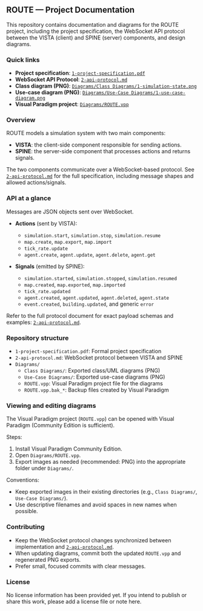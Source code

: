 ## ROUTE — Project Documentation

This repository contains documentation and diagrams for the ROUTE project, including the project specification, the WebSocket API protocol between the VISTA (client) and SPINE (server) components, and design diagrams.

### Quick links

- **Project specification**: [`1-project-specification.pdf`](./1-project-specification.pdf)
- **WebSocket API Protocol**: [`2-api-protocol.md`](./2-api-protocol.md)
- **Class diagram (PNG)**: [`Diagrams/Class Diagrams/1-simulation-state.png`](./Diagrams/Class%20Diagrams/1-simulation-state.png)
- **Use-case diagram (PNG)**: [`Diagrams/Use-Case Diagrams/1-use-case-diagram.png`](./Diagrams/Use-Case%20Diagrams/1-use-case-diagram.png)
- **Visual Paradigm project**: [`Diagrams/ROUTE.vpp`](./Diagrams/ROUTE.vpp)

### Overview

ROUTE models a simulation system with two main components:

- **VISTA**: the client-side component responsible for sending actions.
- **SPINE**: the server-side component that processes actions and returns signals.

The two components communicate over a WebSocket-based protocol. See [`2-api-protocol.md`](./2-api-protocol.md) for the full specification, including message shapes and allowed actions/signals.

### API at a glance

Messages are JSON objects sent over WebSocket.

- **Actions** (sent by VISTA):

  - `simulation.start`, `simulation.stop`, `simulation.resume`
  - `map.create`, `map.export`, `map.import`
  - `tick_rate.update`
  - `agent.create`, `agent.update`, `agent.delete`, `agent.get`

- **Signals** (emitted by SPINE):
  - `simulation.started`, `simulation.stopped`, `simulation.resumed`
  - `map.created`, `map.exported`, `map.imported`
  - `tick_rate.updated`
  - `agent.created`, `agent.updated`, `agent.deleted`, `agent.state`
  - `event.created`, `building.updated`, and generic `error`

Refer to the full protocol document for exact payload schemas and examples: [`2-api-protocol.md`](./2-api-protocol.md).

### Repository structure

- `1-project-specification.pdf`: Formal project specification
- `2-api-protocol.md`: WebSocket protocol between VISTA and SPINE
- `Diagrams/`
  - `Class Diagrams/`: Exported class/UML diagrams (PNG)
  - `Use-Case Diagrams/`: Exported use-case diagrams (PNG)
  - `ROUTE.vpp`: Visual Paradigm project file for the diagrams
  - `ROUTE.vpp.bak_*`: Backup files created by Visual Paradigm

### Viewing and editing diagrams

The Visual Paradigm project (`ROUTE.vpp`) can be opened with Visual Paradigm (Community Edition is sufficient).

Steps:

1. Install Visual Paradigm Community Edition.
2. Open `Diagrams/ROUTE.vpp`.
3. Export images as needed (recommended: PNG) into the appropriate folder under `Diagrams/`.

Conventions:

- Keep exported images in their existing directories (e.g., `Class Diagrams/`, `Use-Case Diagrams/`).
- Use descriptive filenames and avoid spaces in new names when possible.

### Contributing

- Keep the WebSocket protocol changes synchronized between implementation and [`2-api-protocol.md`](./2-api-protocol.md).
- When updating diagrams, commit both the updated `ROUTE.vpp` and regenerated PNG exports.
- Prefer small, focused commits with clear messages.

### License

No license information has been provided yet. If you intend to publish or share this work, please add a license file or note here.
